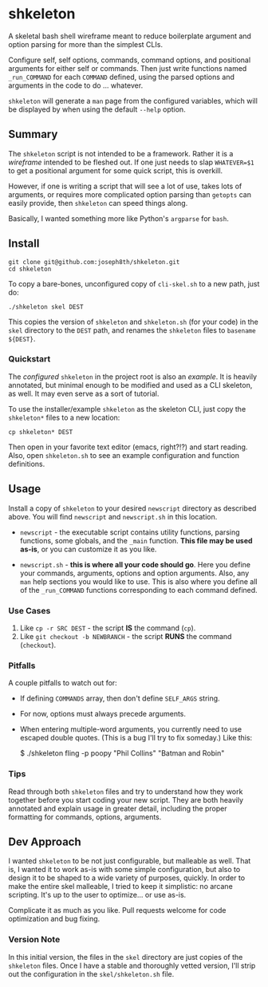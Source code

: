 # shkeleton

A skeletal bash shell wireframe meant to reduce boilerplate argument and option parsing for more than the simplest CLIs.

Configure self, self options, commands, command options, and positional arguments for either self or commands. Then just write functions named `_run_COMMAND` for each `COMMAND` defined, using the parsed options and arguments in the code to do ... whatever.

`shkeleton` will generate a `man` page from the configured variables, which will be displayed by when using the default `--help` option.

## Summary

The `shkeleton` script is not intended to be a framework. Rather it is a *wireframe* intended to be fleshed out. If one just needs to slap `WHATEVER=$1` to get a positional argument for some quick script, this is overkill.

However, if one is writing a script that will see a lot of use, takes lots of arguments, or requires more complicated option parsing than `getopts` can easily provide, then `shkeleton` can speed things along.

Basically, I wanted something more like Python's `argparse` for `bash`.

## Install

    git clone git@github.com:joseph8th/shkeleton.git
    cd shkeleton

To copy a bare-bones, unconfigured copy of `cli-skel.sh` to a new path, just do:

    ./shkeleton skel DEST

This copies the version of `shkeleton` and `shkeleton.sh` (for your code) in the `skel` directory to the `DEST` path, and renames the `shkeleton` files to `basename ${DEST}`.

### Quickstart

The *configured* `shkeleton` in the project root is also an *example*. It is heavily annotated, but minimal enough to be modified and used as a CLI skeleton, as well. It may even serve as a sort of tutorial.

To use the installer/example `shkeleton` as the skeleton CLI, just copy the `shkeleton*` files to a new location:

    cp shkeleton* DEST

Then open in your favorite text editor (emacs, right?!?) and start reading. Also, open `shkeleton.sh` to see an example configuration and function definitions.

## Usage

Install a copy of `shkeleton` to your desired `newscript` directory as described above. You will find `newscript` and `newscript.sh` in this location.

  * `newscript` - the executable script contains utility functions, parsing functions, some globals, and the `_main` function. **This file may be used as-is**, or you can customize it as you like.

  * `newscript.sh` - **this is where all your code should go**. Here you define your commands, arguments, options and option arguments. Also, any `man` help sections you would like to use. This is also where you define all of the `_run_COMMAND` functions corresponding to each command defined.

### Use Cases

  1. Like `cp -r SRC DEST` - the script **IS** the command (`cp`).
  2. Like `git checkout -b NEWBRANCH` - the script **RUNS** the command (`checkout`).

### Pitfalls

A couple pitfalls to watch out for:

  * If defining `COMMANDS` array, then don't define `SELF_ARGS` string.
  * For now, options must always precede arguments.
  * When entering multiple-word arguments, you currently need to use escaped double quotes. (This is a bug I'll try to fix someday.) Like this:

    $ ./shkeleton fling -p poopy \"Phil Collins\" \"Batman and Robin\"

### Tips

Read through both `shkeleton` files and try to understand how they work together before you start coding your new script. They are both heavily annotated and explain usage in greater detail, including the proper formatting for commands, options, arguments.

## Dev Approach

I wanted `shkeleton` to be not just configurable, but malleable as well. That is, I wanted it to work as-is with some simple configuration, but also to design it to be shaped to a wide variety of purposes, quickly. In order to make the entire skel malleable, I tried to keep it simplistic: no arcane scripting. It's up to the user to optimize... or use as-is.

Complicate it as much as you like. Pull requests welcome for code optimization and bug fixing.

### Version Note

In this initial version, the files in the `skel` directory are just copies of the `shkeleton` files. Once I have a stable and thoroughly vetted version, I'll strip out the configuration in the `skel/shkeleton.sh` file.